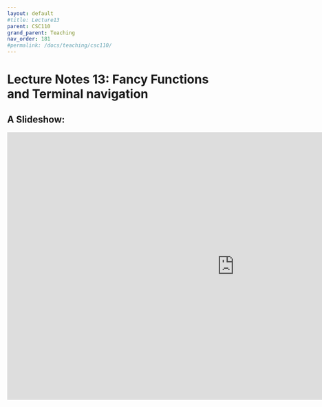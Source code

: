 ```yaml
---
layout: default
#title: Lecture13
parent: CSC110
grand_parent: Teaching
nav_order: 181
#permalink: /docs/teaching/csc110/
---  
```

  

Lecture Notes 13: Fancy Functions and Terminal navigation
===========================================



A Slideshow:
---------------

<iframe src="https://docs.google.com/presentation/d/1s8_ZXEY6odDbQNdHz489xgBrqfrzfUPlo_iTKaTO4to/embed?start=false&loop=false&delayms=60000" frameborder="0" width="1055" height="623" allowfullscreen="true" mozallowfullscreen="true" webkitallowfullscreen="true"></iframe>

